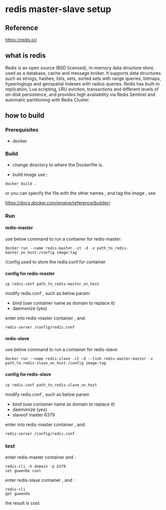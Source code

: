 # redis master-slave setup

## Reference

https://redis.io/

## what is redis

Redis is an open source (BSD licensed), in-memory data structure store, used as a database, cache and message broker. It supports data structures such as strings, hashes, lists, sets, sorted sets with range queries, bitmaps, hyperloglogs and geospatial indexes with radius queries. Redis has built-in replication, Lua scripting, LRU eviction, transactions and different levels of on-disk persistence, and provides high availability via Redis Sentinel and automatic partitioning with Redis Cluster.

## how to build

### Prerequisites

* docker

### Build

* change directory to where the Dockerfile is.

* build image use :

```
docker build .
```

or you can specify the file with the other names , and tag the image , see

https://docs.docker.com/engine/reference/builder/

### Run

#### redis-master

use below command to run a container for redis-master:

```
docker run --name redis-master -it -d -v path_to_redis-master_on_host:/config image:tag
```

/config used to store the redis.conf for container

#### config for redis-master

```
cp redis.conf path_to_redis-master_on_host
```

modify redis.conf , such as below param:

* bind (use container name as domain to replace it)
* daemonize (yes)

enter into redis-master container , and:

```
redis-server /config/redis.conf
```

#### redis-slave

use below command to run a container for redis-slave:

```
docker run --name redis-slave -it -d --link redis-master:master -v path_to_redis-slave_on_host:/config image:tag
```

#### config for redis-slave

```
cp redis.conf path_to_redis-slave_on_host
```

modify redis.conf , such as below param

* bind (use container name as domain to replace it)
* daemonize (yes)
* slaveof master 6379

enter into redis-master container , and:

```
redis-server /config/redis.conf
```

### test

enter redis-master container and :

```
redis-cli -h domain -p 6379
set guwenbo cool
```

enter redis-slave container , and :

```
redis-cli
get guwenbo
```

the result is cool.
